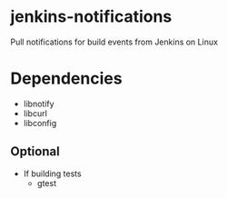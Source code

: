 # jenkins-notifications
Pull notifications for build events from Jenkins on Linux

# Dependencies
- libnotify
- libcurl
- libconfig
## Optional
- If building tests
    - gtest
